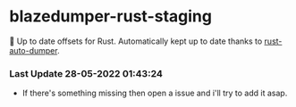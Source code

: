 # blazedumper-rust-staging

🚀 Up to date offsets for Rust. Automatically kept up to date thanks to [rust-auto-dumper](https://github.com/Akandesh/rust-auto-dumper).


### Last Update 28-05-2022 01:43:24
- If there's something missing then open a issue and i'll try to add it asap.